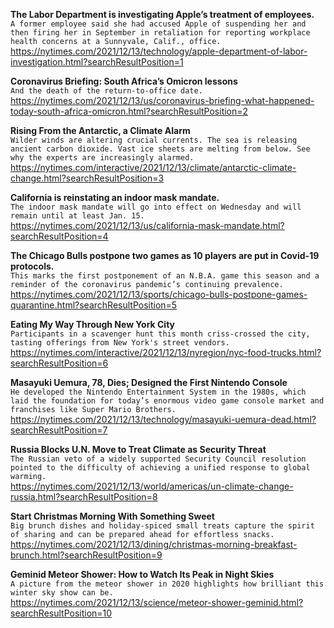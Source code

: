 **The Labor Department is investigating Apple’s treatment of employees.**\
`A former employee said she had accused Apple of suspending her and then firing her in September in retaliation for reporting workplace health concerns at a Sunnyvale, Calif., office.`\
https://nytimes.com/2021/12/13/technology/apple-department-of-labor-investigation.html?searchResultPosition=1

**Coronavirus Briefing: South Africa’s Omicron lessons**\
`And the death of the return-to-office date.`\
https://nytimes.com/2021/12/13/us/coronavirus-briefing-what-happened-today-south-africa-omicron.html?searchResultPosition=2

**Rising From the Antarctic, a Climate Alarm**\
`Wilder winds are altering crucial currents. The sea is releasing ancient carbon dioxide. Vast ice sheets are melting from below. See why the experts are increasingly alarmed.`\
https://nytimes.com/interactive/2021/12/13/climate/antarctic-climate-change.html?searchResultPosition=3

**California is reinstating an indoor mask mandate.**\
`The indoor mask mandate will go into effect on Wednesday and will remain until at least Jan. 15.`\
https://nytimes.com/2021/12/13/us/california-mask-mandate.html?searchResultPosition=4

**The Chicago Bulls postpone two games as 10 players are put in Covid-19 protocols.**\
`This marks the first postponement of an N.B.A. game this season and a reminder of the coronavirus pandemic’s continuing prevalence.`\
https://nytimes.com/2021/12/13/sports/chicago-bulls-postpone-games-quarantine.html?searchResultPosition=5

**Eating My Way Through New York City**\
`Participants in a scavenger hunt this month criss-crossed the city, tasting offerings from New York's street vendors.`\
https://nytimes.com/interactive/2021/12/13/nyregion/nyc-food-trucks.html?searchResultPosition=6

**Masayuki Uemura, 78, Dies; Designed the First Nintendo Console**\
`He developed the Nintendo Entertainment System in the 1980s, which laid the foundation for today’s enormous video game console market and franchises like Super Mario Brothers.`\
https://nytimes.com/2021/12/13/technology/masayuki-uemura-dead.html?searchResultPosition=7

**Russia Blocks U.N. Move to Treat Climate as Security Threat**\
`The Russian veto of a widely supported Security Council resolution pointed to the difficulty of achieving a unified response to global warming.`\
https://nytimes.com/2021/12/13/world/americas/un-climate-change-russia.html?searchResultPosition=8

**Start Christmas Morning With Something Sweet**\
`Big brunch dishes and holiday-spiced small treats capture the spirit of sharing and can be prepared ahead for effortless snacks.`\
https://nytimes.com/2021/12/13/dining/christmas-morning-breakfast-brunch.html?searchResultPosition=9

**Geminid Meteor Shower: How to Watch Its Peak in Night Skies**\
`A picture from the meteor shower in 2020 highlights how brilliant this winter sky show can be.`\
https://nytimes.com/2021/12/13/science/meteor-shower-geminid.html?searchResultPosition=10

